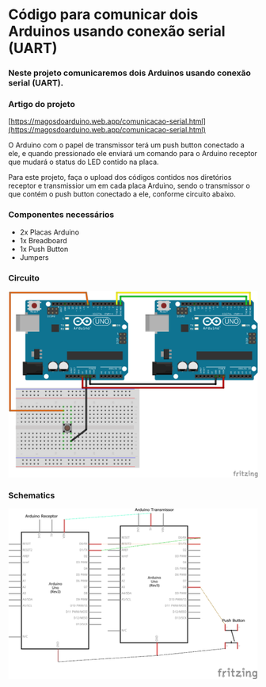 # Código para comunicar dois Arduinos usando conexão serial (UART)

### Neste projeto comunicaremos dois Arduinos usando conexão serial (UART).

### Artigo do projeto
[https://magosdoarduino.web.app/comunicacao-serial.html](https://magosdoarduino.web.app/comunicacao-serial.html)

O Arduino com o papel de transmissor terá um push button conectado a ele, e quando pressionado ele enviará um comando para o Arduino receptor que mudará o status do LED contido na placa.

Para este projeto, faça o upload dos códigos contidos nos diretórios receptor e transmissior um em cada placa Arduino, sendo o transmissor o que contém o push button conectado a ele, conforme circuito abaixo.

### Componentes necessários
* 2x Placas Arduino
* 1x Breadboard
* 1x Push Button
* Jumpers

### Circuito
![circuito](imagens/serial_dois_arduinos.png)

### Schematics
![schematics](imagens/serial_dois_arduinos_schematics.png)